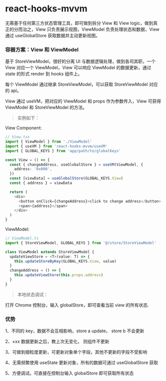 # react-hooks-mvvm

无需基于任何第三方状态管理工具，即可做到拆分 View 和 View logic，做到真正的分而治之，View 只负责展示视图，ViewModel 负责处理状态和数据，View 通过 useGlobalStore 获取数据并主动更新视图。

### 容器方案：View 和 ViewModel

基于 StoreViewModel，很好的分离 UI 与数据逻辑处理，做到各司其职，一个 View 对应一个 ViewModel，View 可以响应 ViewModel 的数据更新，通过 state 的形式 render 到 hooks 组件上。

每个 ViewModel 通过继承 StoreViewModel，可以获取 StoreViewModel 对应的 api。

View 通过 useVM，把对应的 ViewModel 和 props 作为参数传入，View 可获得 ViewModel 和 StoreViewModel 的方法。

> 实例如下：

View Component:

```ts
// View.tsx
import { ViewModel } from './ViewModel'
import { useVM } from 'react-hooks-mvvm/useVM'
import { GLOBAL_KEYS } from 'app/path/to/globalKeys'

const View = () => {
  const { changeAddress, useGlobalStore } = useVM(ViewModel, {
    address: '0x000',
  })
  const [viewData] = useGlobalStore(GLOBAL_KEYS.View)
  const { address } = viewData

  return (
    <div>
      <button onClick={changeAddress}>click to change address</button>
      <span>{address}</span>
    </div>
  )
}
```

ViewModel:

```ts
// ViewModel.ts
import { StoreViewModel, GLOBAL_KEYS } from '@/store/StoreViewModel'

class ViewModel extends StoreViewModel {
  updateViewStore = <T>(value: T) => {
    this.updateStoreByKey(GLOBAL_KEYS.View, value)
  }
  changeAddress = () => {
    this.updateViewStore(this.props.address)
  }
}
```

> 本地状态调试：

打开 Chrome 控制台，输入 globalStore，即可查看当前 view 的所有状态.

### 优势

1、不同的 key，数据不会互相影响，store a update， store b 不会更新

2、×xx 数据更新之后，教上次无变化， 则组件不更新

3、可做到细粒度更新，可更新对象单个字段，其他不更新的字段不受影响

4、无需频繁使用 useState 更新对象，所有的数据可通过 useGlobalStore 获取

5、方便调试。可直接在控制台输入 globalStore 即可获取所有状态
